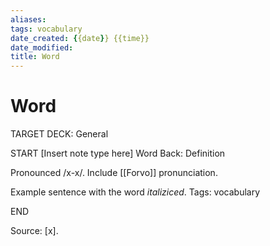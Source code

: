 ```yaml
---
aliases:
tags: vocabulary
date_created: {{date}} {{time}}
date_modified: 
title: Word
---
```


# Word

TARGET DECK: General

START
[Insert note type here]
Word
Back: Definition

Pronounced /x-x/.
Include [[Forvo]] pronunciation.

Example sentence with the word *italiziced*.
Tags: vocabulary

END

Source: [x].
